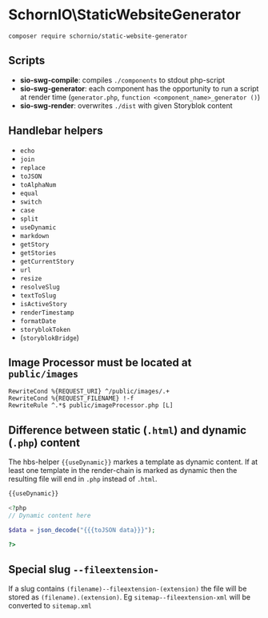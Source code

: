 # SchornIO\\StaticWebsiteGenerator

```
composer require schornio/static-website-generator
```

## Scripts

- **sio-swg-compile**: compiles `./components` to stdout php-script
- **sio-swg-generator**: each component has the opportunity to run a script at render time (`generator.php`, `function <component_name>_generator ()`)
- **sio-swg-render**: overwrites `./dist` with given Storyblok content

## Handlebar helpers

- `echo`
- `join`
- `replace`
- `toJSON`
- `toAlphaNum`
- `equal`
- `switch`
- `case`
- `split`
- `useDynamic`
- `markdown`
- `getStory`
- `getStories`
- `getCurrentStory`
- `url`
- `resize`
- `resolveSlug`
- `textToSlug`
- `isActiveStory`
- `renderTimestamp`
- `formatDate`
- `storyblokToken`
- (`storyblokBridge`)

## Image Processor must be located at `public/images`

```
RewriteCond %{REQUEST_URI} ^/public/images/.+
RewriteCond %{REQUEST_FILENAME} !-f
RewriteRule ^.*$ public/imageProcessor.php [L]
```

## Difference between static (`.html`) and dynamic (`.php`) content

The hbs-helper `{{useDynamic}}` markes a template as dynamic content. If at least one template in the render-chain is marked as dynamic then the resulting file will end in `.php` instead of `.html`.

```php
{{useDynamic}}

<?php
// Dynamic content here

$data = json_decode("{{{toJSON data}}}");

?>
```

## Special slug `--fileextension-`

If a slug contains `(filename)--fileextension-(extension)` the file will be stored as `(filename).(extension)`. Eg `sitemap--fileextension-xml` will be converted to `sitemap.xml`
